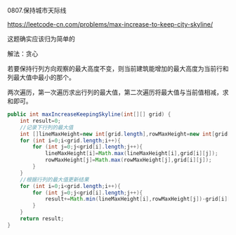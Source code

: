 0807.保持城市天际线

https://leetcode-cn.com/problems/max-increase-to-keep-city-skyline/

这题确实应该归为简单的



解法：贪心

若要保持行列方向观察的最大高度不变，则当前建筑能增加的最大高度为当前行和列最大值中最小的那个。

两次遍历，第一次遍历求出行列的最大值，第二次遍历将最大值与当前值相减，求和即可。



```java
public int maxIncreaseKeepingSkyline(int[][] grid) {
    int result=0;
    //记录下行列的最大值
    int []lineMaxHeight=new int[grid.length],rowMaxHeight=new int[grid[0].length];
    for (int i=0;i<grid.length;i++){
        for (int j=0;j<grid[i].length;j++){
            lineMaxHeight[i]=Math.max(lineMaxHeight[i],grid[i][j]);
            rowMaxHeight[j]=Math.max(rowMaxHeight[j],grid[i][j]);
        }
    }
    //根据行列的最大值更新结果
    for (int i=0;i<grid.length;i++){
        for (int j=0;j<grid[i].length;j++){
            result+=Math.min(lineMaxHeight[i],rowMaxHeight[j])-grid[i][j];
        }
    }
    return result;
}
```

